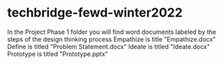 # techbridge-fewd-winter2022
In the Project Phase 1 folder you will find word documents labeled by the steps of the design thinking process
Empathize is title "Empathize.docx"
Define is titled "Problem Statement.docx"
Ideate is titled "Ideate.docx"
Prototype is titled "Prototype.pptx"
